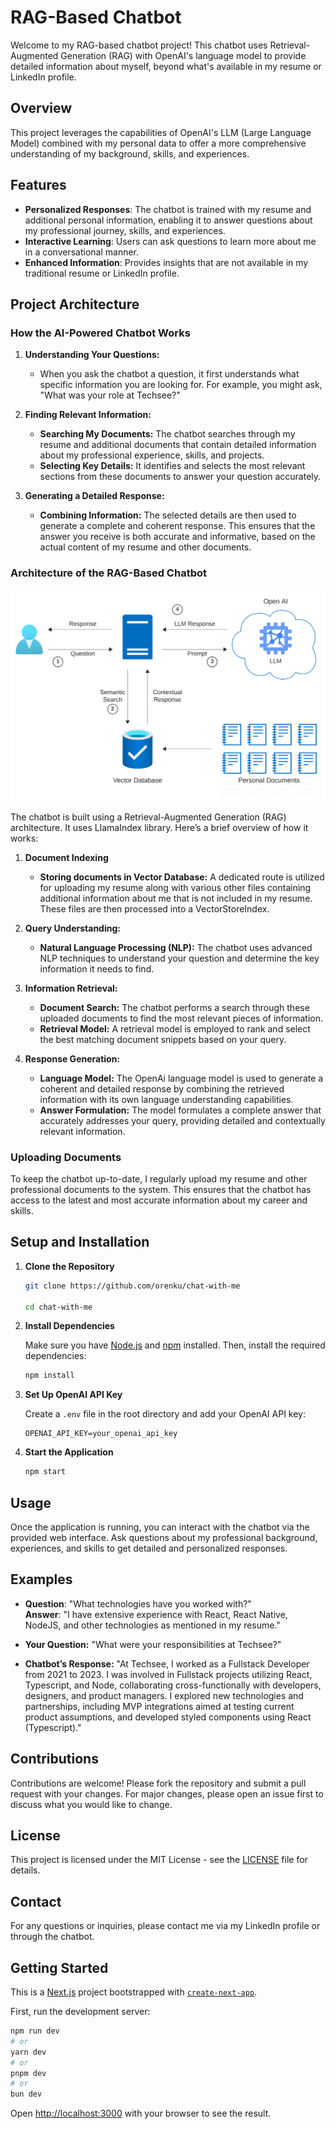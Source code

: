 # RAG-Based Chatbot

Welcome to my RAG-based chatbot project! This chatbot uses Retrieval-Augmented Generation (RAG) with OpenAI's language model to provide detailed information about myself, beyond what's available in my resume or LinkedIn profile.

## Overview

This project leverages the capabilities of OpenAI's LLM (Large Language Model) combined with my personal data to offer a more comprehensive understanding of my background, skills, and experiences.

## Features

- **Personalized Responses**: The chatbot is trained with my resume and additional personal information, enabling it to answer questions about my professional journey, skills, and experiences.
- **Interactive Learning**: Users can ask questions to learn more about me in a conversational manner.
- **Enhanced Information**: Provides insights that are not available in my traditional resume or LinkedIn profile.

## Project Architecture
### How the AI-Powered Chatbot Works


1. **Understanding Your Questions:**
    - When you ask the chatbot a question, it first understands what specific information you are looking for. For example, you might ask, "What was your role at Techsee?"

2. **Finding Relevant Information:**
    - **Searching My Documents:** The chatbot searches through my resume and additional documents that contain detailed information about my professional experience, skills, and projects.
    - **Selecting Key Details:** It identifies and selects the most relevant sections from these documents to answer your question accurately.

3. **Generating a Detailed Response:**
    - **Combining Information:** The selected details are then used to generate a complete and coherent response. This ensures that the answer you receive is both accurate and informative, based on the actual content of my resume and other documents.


### Architecture of the RAG-Based Chatbot

![](./RAG.svg)

The chatbot is built using a Retrieval-Augmented Generation (RAG) architecture. It uses LlamaIndex library. Here’s a brief overview of how it works:
1. **Document Indexing**
    - **Storing documents in Vector Database:** A dedicated route is utilized for uploading my resume along with various other files containing additional information about me that is not included in my resume. These files are then processed into a VectorStoreIndex.

2. **Query Understanding:**
    - **Natural Language Processing (NLP):** The chatbot uses advanced NLP techniques to understand your question and determine the key information it needs to find.

3. **Information Retrieval:**
    - **Document Search:** The chatbot performs a search through these uploaded documents to find the most relevant pieces of information.
    - **Retrieval Model:** A retrieval model is employed to rank and select the best matching document snippets based on your query.

4. **Response Generation:**
    - **Language Model:** The OpenAi language model is used to generate a coherent and detailed response by combining the retrieved information with its own language understanding capabilities.
    - **Answer Formulation:** The model formulates a complete answer that accurately addresses your query, providing detailed and contextually relevant information.

### Uploading Documents

To keep the chatbot up-to-date, I regularly upload my resume and other professional documents to the system. This ensures that the chatbot has access to the latest and most accurate information about my career and skills.

## Setup and Installation

1. **Clone the Repository**

    ```bash
    git clone https://github.com/orenku/chat-with-me

    cd chat-with-me
    ```

2. **Install Dependencies**

    Make sure you have [Node.js](https://nodejs.org/) and [npm](https://www.npmjs.com/) installed. Then, install the required dependencies:

    ```bash
    npm install
    ```

3. **Set Up OpenAI API Key**

    Create a `.env` file in the root directory and add your OpenAI API key:

    ```env
    OPENAI_API_KEY=your_openai_api_key
    ```

4. **Start the Application**

    ```bash
    npm start
    ```

## Usage

Once the application is running, you can interact with the chatbot via the provided web interface. Ask questions about my professional background, experiences, and skills to get detailed and personalized responses.

## Examples

- **Question**: "What technologies have you worked with?"  
  **Answer**: "I have extensive experience with React, React Native, NodeJS, and other technologies as mentioned in my resume."

- **Your Question:** "What were your responsibilities at Techsee?"
- **Chatbot’s Response:** "At Techsee, I worked as a Fullstack Developer from 2021 to 2023. I was involved in Fullstack projects utilizing React, Typescript, and Node, collaborating cross-functionally with developers, designers, and product managers. I explored new technologies and partnerships, including MVP integrations aimed at testing current product assumptions, and developed styled components using React (Typescript)."

## Contributions

Contributions are welcome! Please fork the repository and submit a pull request with your changes. For major changes, please open an issue first to discuss what you would like to change.

## License

This project is licensed under the MIT License - see the [LICENSE](LICENSE) file for details.

## Contact

For any questions or inquiries, please contact me via my LinkedIn profile or through the chatbot.


## Getting Started
This is a [Next.js](https://nextjs.org/) project bootstrapped with [`create-next-app`](https://github.com/vercel/next.js/tree/canary/packages/create-next-app).

First, run the development server:

```bash
npm run dev
# or
yarn dev
# or
pnpm dev
# or
bun dev
```

Open [http://localhost:3000](http://localhost:3000) with your browser to see the result.
